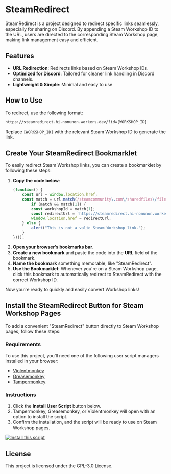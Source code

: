 
# SteamRedirect

SteamRedirect is a project designed to redirect specific links seamlessly, especially for sharing on Discord. By appending a Steam Workshop ID to the URL, users are directed to the corresponding Steam Workshop page, making link management easy and efficient.

## Features

- **URL Redirection**: Redirects links based on Steam Workshop IDs.
- **Optimized for Discord**: Tailored for cleaner link handling in Discord channels.
- **Lightweight & Simple**: Minimal and easy to use

## How to Use

To redirect, use the following format:

```
https://steamredirect.hi-nonunon.workers.dev/?id=[WORKSHOP_ID]
```

Replace `[WORKSHOP_ID]` with the relevant Steam Workshop ID to generate the link.

## Create Your SteamRedirect Bookmarklet

To easily redirect Steam Workshop links, you can create a bookmarklet by following these steps:

1. **Copy the code below**:
    ```javascript
	(function() {
	    const url = window.location.href;
	    const match = url.match(/steamcommunity\.com\/sharedfiles\/filedetails\/\?id=(\d+)/);
		    if (match && match[1]) {
	        const workshopId = match[1];
	        const redirectUrl = `https://steamredirect.hi-nonunon.workers.dev/?id=${workshopId}`;
	        window.location.href = redirectUrl;
	    } else {
	        alert("This is not a valid Steam Workshop link.");
	    }
	})();
    ```
2. **Open your browser’s bookmarks bar**.
3. **Create a new bookmark** and paste the code into the **URL** field of the bookmark.
4. **Name the bookmark** something memorable, like "SteamRedirect".
5. **Use the Bookmarklet**: Whenever you're on a Steam Workshop page, click this bookmark to automatically redirect to SteamRedirect with the correct Workshop ID.

Now you’re ready to quickly and easily convert Workshop links!

## Install the SteamRedirect Button for Steam Workshop Pages

To add a convenient "SteamRedirect" button directly to Steam Workshop pages, follow these steps:

### Requirements

To use this project, you’ll need one of the following user script managers installed in your browser:

- [Violentmonkey](https://violentmonkey.github.io/get-it/)
- [Greasemonkey](https://addons.mozilla.org/en-US/firefox/addon/greasemonkey/)
- [Tampermonkey](https://www.tampermonkey.net/)

### Instructions
1. Click the **Install User Script** button below.
2. Tampermonkey, Greasemonkey, or Violentmonkey will open with an option to install the script.
3. Confirm the installation, and the script will be ready to use on Steam Workshop pages.

[![Install this script](https://img.shields.io/badge/Install%20User%20Script-green?style=for-the-badge)](https://raw.githubusercontent.com/Nonunon/SteamRedirect/refs/heads/main/SteamRedirect.user.js)

## License

This project is licensed under the GPL-3.0 License.
